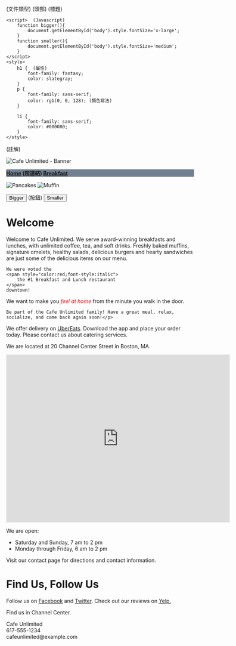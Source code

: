 
<!DOCTYPE html>  (文件類型)
<html>
<head>  (頭部)
    <title>Cafe Unlimited - Home</title>  (標題)

    <script>  (Javascript)
        function bigger(){
            document.getElementById('body').style.fontSize='x-large';
        }
        function smaller(){
            document.getElementById('body').style.fontSize='medium';
        }
    </script>
    <style>
        h1 {  (屬性)
            font-family: fantasy;
            color: slategray;
        }
        p {
            font-family: sans-serif;
            color: rgb(0, 0, 128); (顏色寫法)
        }

        li {
            font-family: sans-serif;
            color: #000080;
        }
    </style>

</head>
<body id="body" style="background-image:url(images/background.png)">

<!-- Banner -->  (註解)
<p>
    <img src="images/banner.png" alt="Cafe Unlimited - Banner">
</p>

<!-- Navigation links -->
<p style="background:slategray;font-weight: bolder;">
    <a href="index.html">Home</a>  (超連結)
    <a href="breakfast.html">Breakfast</a>
</p>

<!-- Breakfast photos -->
<p>
    <img src="images/pancakes.jpg" alt="Pancakes">
    <img src="images/muffin.jpg" alt="Muffin" >
</p>

<!--Javascript -->
<button type="button" onclick="bigger()">Bigger</button>  (按鈕)
<button type="button" onclick="smaller()">Smaller</button>

<h1>Welcome</h1>
<p>Welcome to Cafe Unlimited. We serve award-winning breakfasts and lunches,
    with unlimited coffee, tea, and soft drinks.
    Freshly baked muffins, signature omelets, healthy salads, delicious burgers
    and hearty sandwiches are just some of the delicious items on our menu.

    We were voted the
    <span style="color:red;font-style:italic">
        the #1 Breakfast and Lunch restaurant
    </span>
    downtown!
</p>
<p>We want to make you
    <span style="color:red;font-style:italic">feel at home</span>
    from the minute you walk in the door.

    Be part of the Cafe Unlimited family! Have a great meal, relax, socialize, and come back again soon!</p>
<p>We offer delivery on <a href="http://ubereats.com" target="_blank">UberEats</a>. Download the app and place your order today. Please contact us about catering services.</p>

<p>We are located at 20 Channel Center Street in Boston, MA.</p>
<iframe src="https://www.google.com/maps/embed?pb=!1m18!1m12!1m3!1d2948.8366673124624!2d-71.05369318489703!3d42.346005543982265!2m3!1f0!2f0!3f0!3m2!1i1024!2i768!4f13.1!3m3!1m2!1s0x89e37a7de82a1251%3A0xb79b53cf96e26c94!2s20+Channel+Center+St%2C+Boston%2C+MA+02210!5e0!3m2!1sen!2sus!4v1543445329233" width="600" height="450" frameborder="0" style="border:0" allowfullscreen></iframe>
<p>    We are open:</p>

<ul>
    <li>Saturday and Sunday, 7 am to 2 pm</li>
    <li>Monday through Friday, 6 am to 2 pm</li>
</ul>
<p>Visit our contact page for directions and contact information.</p>
<h1>Find Us, Follow Us</h1>
<p>Follow us on <a href="http://facebook.com" target="_blank">Facebook</a> and
    <a href="http://twitter.com" target="_blank">Twitter</a>.
    Check out our reviews on <a href="http://yelp.com" target="_blank">Yelp.</a>
</p>
<p>Find us in Channel Center.</p>
<p>Cafe Unlimited<br>
617-555-1234<br>
    cafeunlimited@example.com</p>
</body>
</html>
